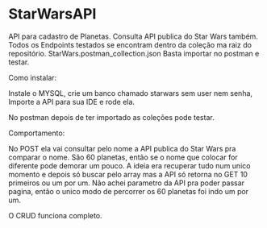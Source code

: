 # StarWarsAPI
<p align="left"> 
 API para cadastro de Planetas. Consulta API publica do Star Wars também.
 Todos os Endpoints testados se encontram dentro da coleção ma raiz do repositório.
 StarWars.postman_collection.json
 Basta importar no postman e testar.
 </P>
 <p align="left"> 
 Como instalar:</p>
 <p align="left"> 
 Instale o MYSQL, crie um banco chamado starwars sem user nem senha,
 Importe a API para sua IDE e rode ela.
 </p>
 <p align="left"> 
 No postman depois de ter importado as coleções pode testar.
 </p>
 <p align="left"> 
 Comportamento:
 </p>
 <p align="left"> 
 No POST ela vai consultar pelo nome a API publica do Star Wars pra comparar o nome.
 São 60 planetas, então se o nome que colocar for diferente pode demorar um pouco.
 A ideia era recuperar tudo num unico momento e depois só buscar pelo array mas a API só retorna no GET 10 primeiros ou um por um.
 Não achei parametro da API pra poder passar pagina, então o unico modo de percorrer os 60 planetas foi indo um por um.
 </p>
 <p align="left"> 
 O CRUD funciona completo.
</P>
